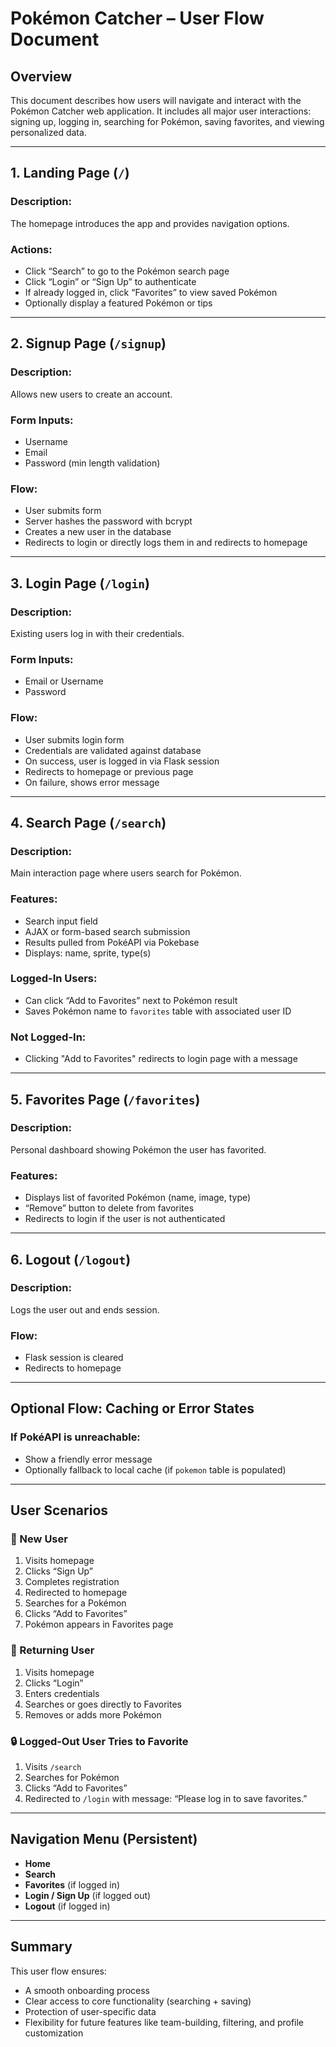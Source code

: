 # Pokémon Catcher – User Flow Document

## Overview

This document describes how users will navigate and interact with the Pokémon Catcher web application. It includes all major user interactions: signing up, logging in, searching for Pokémon, saving favorites, and viewing personalized data.

---

## 1. Landing Page (`/`)

### Description:
The homepage introduces the app and provides navigation options.

### Actions:
- Click “Search” to go to the Pokémon search page
- Click “Login” or “Sign Up” to authenticate
- If already logged in, click “Favorites” to view saved Pokémon
- Optionally display a featured Pokémon or tips

---

## 2. Signup Page (`/signup`)

### Description:
Allows new users to create an account.

### Form Inputs:
- Username
- Email
- Password (min length validation)

### Flow:
- User submits form
- Server hashes the password with bcrypt
- Creates a new user in the database
- Redirects to login or directly logs them in and redirects to homepage

---

## 3. Login Page (`/login`)

### Description:
Existing users log in with their credentials.

### Form Inputs:
- Email or Username
- Password

### Flow:
- User submits login form
- Credentials are validated against database
- On success, user is logged in via Flask session
- Redirects to homepage or previous page
- On failure, shows error message

---

## 4. Search Page (`/search`)

### Description:
Main interaction page where users search for Pokémon.

### Features:
- Search input field
- AJAX or form-based search submission
- Results pulled from PokéAPI via Pokebase
- Displays: name, sprite, type(s)

### Logged-In Users:
- Can click “Add to Favorites” next to Pokémon result
- Saves Pokémon name to `favorites` table with associated user ID

### Not Logged-In:
- Clicking "Add to Favorites" redirects to login page with a message

---

## 5. Favorites Page (`/favorites`)

### Description:
Personal dashboard showing Pokémon the user has favorited.

### Features:
- Displays list of favorited Pokémon (name, image, type)
- “Remove” button to delete from favorites
- Redirects to login if the user is not authenticated

---

## 6. Logout (`/logout`)

### Description:
Logs the user out and ends session.

### Flow:
- Flask session is cleared
- Redirects to homepage

---

## Optional Flow: Caching or Error States

### If PokéAPI is unreachable:
- Show a friendly error message
- Optionally fallback to local cache (if `pokemon` table is populated)

---

## User Scenarios

### 🧑 New User
1. Visits homepage
2. Clicks “Sign Up”
3. Completes registration
4. Redirected to homepage
5. Searches for a Pokémon
6. Clicks “Add to Favorites”
7. Pokémon appears in Favorites page

### 🔁 Returning User
1. Visits homepage
2. Clicks “Login”
3. Enters credentials
4. Searches or goes directly to Favorites
5. Removes or adds more Pokémon

### 🔒 Logged-Out User Tries to Favorite
1. Visits `/search`
2. Searches for Pokémon
3. Clicks “Add to Favorites”
4. Redirected to `/login` with message: “Please log in to save favorites.”

---

## Navigation Menu (Persistent)

- **Home**
- **Search**
- **Favorites** (if logged in)
- **Login / Sign Up** (if logged out)
- **Logout** (if logged in)

---

## Summary

This user flow ensures:
- A smooth onboarding process
- Clear access to core functionality (searching + saving)
- Protection of user-specific data
- Flexibility for future features like team-building, filtering, and profile customization

